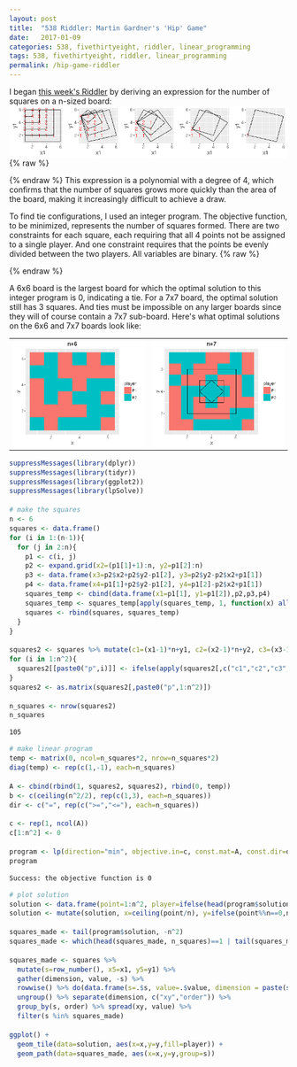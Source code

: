 ```yaml
---
layout: post
title:  "538 Riddler: Martin Gardner's 'Hip' Game"
date:   2017-01-09
categories: 538, fivethirtyeight, riddler, linear_programming
tags: 538, fivethirtyeight, riddler, linear_programming
permalink: /hip-game-riddler
---
```


I began [this week's Riddler](https://fivethirtyeight.com/features/dont-throw-out-that-calendar/) by deriving an expression for the number of squares on a n-sized board:
<img src="/img/hip-square-cnt.png" style="display:block; margin-left:auto; margin-right:auto;">
{% raw %}
<div class="equation" data-expr="\begin{aligned} S(n) = & \sum_{i=1}^{n-1} i^2*(n-i) = n\sum_{i=1}^{n-1} i^2 - \sum_{i=1}^{n-1} i^3 \\
= & n \left( \frac{n(n-1)(2n-1)}{6}\right) - \frac{n^2(n-1)^2}{4} = \frac{n^2(n^2-1)}{12}
\end{aligned}"></div>
{% endraw %}
This expression is a polynomial with a degree of 4, which confirms that the number of squares grows more quickly than the area of the board, making it increasingly difficult to achieve a draw.

To find tie configurations, I used an integer program.  The objective function, to be minimized, represents the number of squares formed.  There are two constraints for each square, each requiring that all 4 points not be assigned to a single player.  And one constraint requires that the points be evenly divided between the two players.  All variables are binary.
{% raw %}
<div class="equation" data-expr="\begin{aligned}
\text{min} \quad & \sum_{s \in S} u_{s} + v_{s} \\
s.t. \quad & \sum_{i=1}^{n^2} x_{i} = \left \lceil \frac{n^2}{2} \right \rceil \\
& x_{s1} + x_{s2} + x_{s3} + x_{s4} + u_{s} > 0 & \forall s \in S \\
& x_{s1} + x_{s2} + x_{s3} + x_{s4} - v_{s} < 4 &  \\
& x_{i},u_{s},v_{s} \in \left\{ 0,1 \right\}
\end{aligned}"></div>
{% endraw %}

A 6x6 board is the largest board for which the optimal solution to this integer program is 0, indicating a tie. For a 7x7 board, the optimal solution still has 3 squares. And ties must be impossible on any larger boards since they will of course contain a 7x7 sub-board. Here's what optimal solutions on the 6x6 and 7x7 boards look like:
<table style="width:100%;"><tr>
<td style="width:50%; "><img src="/img/hip-n6.png" style="display:block; margin-left:auto; margin-right:auto;"></td>
<td style="width:50%;"><img src="/img/hip-n7.png" style="display:block; margin-left:auto; margin-right:auto;"></td>
</tr></table>

``` R
suppressMessages(library(dplyr))
suppressMessages(library(tidyr))
suppressMessages(library(ggplot2))
suppressMessages(library(lpSolve))

# make the squares
n <- 6
squares <- data.frame()
for (i in 1:(n-1)){
  for (j in 2:n){
    p1 <- c(i, j)
    p2 <- expand.grid(x2=(p1[1]+1):n, y2=p1[2]:n)
    p3 <- data.frame(x3=p2$x2+p2$y2-p1[2], y3=p2$y2-p2$x2+p1[1])
    p4 <- data.frame(x4=p1[1]+p2$y2-p1[2], y4=p1[2]-p2$x2+p1[1])
    squares_temp <- cbind(data.frame(x1=p1[1], y1=p1[2]),p2,p3,p4)
    squares_temp <- squares_temp[apply(squares_temp, 1, function(x) all(x>=1 & x<=n)),]
    squares <- rbind(squares, squares_temp)
  }
}

squares2 <- squares %>% mutate(c1=(x1-1)*n+y1, c2=(x2-1)*n+y2, c3=(x3-1)*n+y3, c4=(x4-1)*n+y4)
for (i in 1:n^2){
  squares2[[paste0("p",i)]] <- ifelse(apply(squares2[,c("c1","c2","c3","c4")], 1, function(x) any(x==i)),1,0)
}
squares2 <- as.matrix(squares2[,paste0("p",1:n^2)])

n_squares <- nrow(squares2)
n_squares
```
```
105
```
``` R
# make linear program
temp <- matrix(0, ncol=n_squares*2, nrow=n_squares*2)
diag(temp) <- rep(c(1,-1), each=n_squares)

A <- cbind(rbind(1, squares2, squares2), rbind(0, temp))
b <- c(ceiling(n^2/2), rep(c(1,3), each=n_squares))
dir <- c("=", rep(c(">=","<="), each=n_squares))

c <- rep(1, ncol(A))
c[1:n^2] <- 0

program <- lp(direction="min", objective.in=c, const.mat=A, const.dir=dir, const.rhs=b, all.bin=TRUE)
program
```
```
Success: the objective function is 0
```
``` R
# plot solution
solution <- data.frame(point=1:n^2, player=ifelse(head(program$solution,n^2)==1,"P1","P2"))
solution <- mutate(solution, x=ceiling(point/n), y=ifelse(point%%n==0,n,point%%n))

squares_made <- tail(program$solution, -n^2)
squares_made <- which(head(squares_made, n_squares)==1 | tail(squares_made, -n_squares)==1)

squares_made <- squares %>%
  mutate(s=row_number(), x5=x1, y5=y1) %>%
  gather(dimension, value, -s) %>%
  rowwise() %>% do(data.frame(s=.$s, value=.$value, dimension = paste(strsplit(.$dimension, "")[[1]], collapse="_"), stringsAsFactors=FALSE)) %>%
  ungroup() %>% separate(dimension, c("xy","order")) %>%
  group_by(s, order) %>% spread(xy, value) %>%
  filter(s %in% squares_made)

ggplot() +
  geom_tile(data=solution, aes(x=x,y=y,fill=player)) +
  geom_path(data=squares_made, aes(x=x,y=y,group=s))
```
